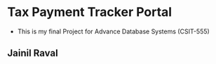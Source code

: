 # Tax Payment Tracker Portal
- This is my final Project for Advance Database Systems (CSIT-555)

## Jainil Raval

